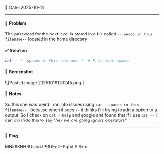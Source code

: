 📅 Date: 2025-10-18

---

#### 🧩 Problem
The password for the next level is stored in a file called `--spaces in this filename--` located in the home directory

#### ✅ Solution
```bash
cat -- "--spaces in this filename--"  # Files with spaces
```

#### 📸 Screenshot
![[Pasted image 20251019120245.png]]

#### 📝 Notes
 So this one was weird I ran into issues using `cat --spaces in this filename-- ` because when it sees `--` it thinks i'm trying to add a option to a output. So I check on `cat --help` and google and found that if I use `cat --` I can override this to say *"hey we are going ignore operators"* 

---
#### 🔐 Flag
MNk8KNH3Usiio41PRUEoDFPqfxLPlSmx

